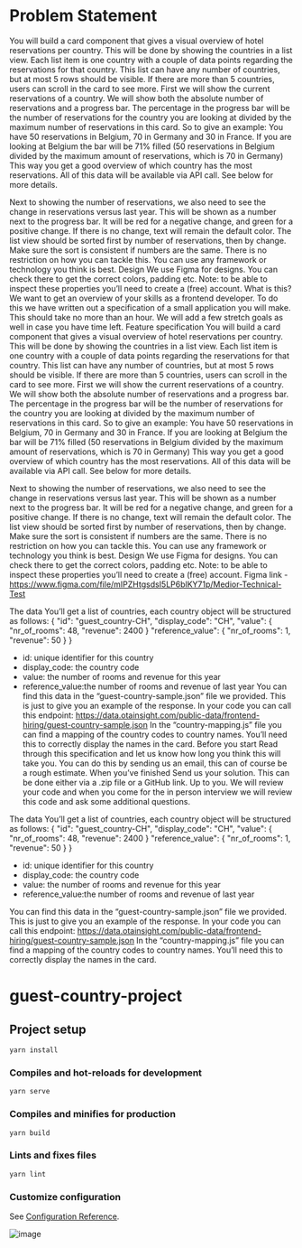 # Problem Statement 

You will build a card component that gives a visual overview of hotel reservations per
country. This will be done by showing the countries in a list view. Each list item is one
country with a couple of data points regarding the reservations for that country. This list can
have any number of countries, but at most 5 rows should be visible. If there are more than 5
countries, users can scroll in the card to see more.
First we will show the current reservations of a country. We will show both the absolute
number of reservations and a progress bar. The percentage in the progress bar will be the
number of reservations for the country you are looking at divided by the maximum number of
reservations in this card. So to give an example:
You have 50 reservations in Belgium, 70 in Germany and 30 in France. If you are looking at
Belgium the bar will be 71% filled (50 reservations in Belgium divided by the maximum
amount of reservations, which is 70 in Germany)
This way you get a good overview of which country has the most reservations. All of this
data will be available via API call. See below for more details.

Next to showing the number of reservations, we also need to see the change in reservations
versus last year. This will be shown as a number next to the progress bar. It will be red for a
negative change, and green for a positive change. If there is no change, text will remain the
default color.
The list view should be sorted first by number of reservations, then by change. Make sure the
sort is consistent if numbers are the same.
There is no restriction on how you can tackle this. You can use any framework or technology
you think is best.
Design
We use Figma for designs. You can check there to get the correct colors, padding etc.
Note: to be able to inspect these properties you’ll need to create a (free) account.
What is this?
We want to get an overview of your skills as a frontend developer. To do this we have written
out a specification of a small application you will make. This should take no more than an
hour. We will add a few stretch goals as well in case you have time left.
Feature specification
You will build a card component that gives a visual overview of hotel reservations per
country. This will be done by showing the countries in a list view. Each list item is one
country with a couple of data points regarding the reservations for that country. This list can
have any number of countries, but at most 5 rows should be visible. If there are more than 5
countries, users can scroll in the card to see more.
First we will show the current reservations of a country. We will show both the absolute
number of reservations and a progress bar. The percentage in the progress bar will be the
number of reservations for the country you are looking at divided by the maximum number of
reservations in this card. So to give an example:
You have 50 reservations in Belgium, 70 in Germany and 30 in France. If you are looking at
Belgium the bar will be 71% filled (50 reservations in Belgium divided by the maximum
amount of reservations, which is 70 in Germany)
This way you get a good overview of which country has the most reservations. All of this
data will be available via API call. See below for more details.

Next to showing the number of reservations, we also need to see the change in reservations
versus last year. This will be shown as a number next to the progress bar. It will be red for a
negative change, and green for a positive change. If there is no change, text will remain the
default color.
The list view should be sorted first by number of reservations, then by change. Make sure the
sort is consistent if numbers are the same.
There is no restriction on how you can tackle this. You can use any framework or technology
you think is best.
Design
We use Figma for designs. You can check there to get the correct colors, padding etc.
Note: to be able to inspect these properties you’ll need to create a (free) account.
Figma link - https://www.figma.com/file/mIPZHtgsdsI5LP6blKY71p/Medior-Technical-Test

The data
You’ll get a list of countries, each country object will be structured as follows:
{
"id": "guest_country-CH",
"display_code": "CH",
"value": {
"nr_of_rooms": 48,
"revenue": 2400
}
"reference_value": {
"nr_of_rooms": 1,
"revenue": 50
}
}
- id: unique identifier for this country
- display_code: the country code
- value: the number of rooms and revenue for this year
- reference_value:the number of rooms and revenue of last year
You can find this data in the “guest-country-sample.json” file we provided. This is just to give
you an example of the response. In your code you can call this endpoint:
https://data.otainsight.com/public-data/frontend-hiring/guest-country-sample.json
In the “country-mapping.js” file you can find a mapping of the country codes to country
names. You’ll need this to correctly display the names in the card.
Before you start
Read through this specification and let us know how long you think this will take you. You
can do this by sending us an email, this can of course be a rough estimate.
When you’ve finished
Send us your solution. This can be done either via a .zip file or a GitHub link. Up to you. We
will review your code and when you come for the in person interview we will review this code
and ask some additional questions.

The data
You’ll get a list of countries, each country object will be structured as follows:
{
  "id": "guest_country-CH",
  "display_code": "CH",
  "value": {
  "nr_of_rooms": 48,
  "revenue": 2400
}
"reference_value": {
  "nr_of_rooms": 1,
  "revenue": 50
}
}
- id: unique identifier for this country
- display_code: the country code
- value: the number of rooms and revenue for this year
- reference_value:the number of rooms and revenue of last year

You can find this data in the “guest-country-sample.json” file we provided. This is just to give
you an example of the response. In your code you can call this endpoint:
https://data.otainsight.com/public-data/frontend-hiring/guest-country-sample.json
In the “country-mapping.js” file you can find a mapping of the country codes to country
names. You’ll need this to correctly display the names in the card.

# guest-country-project

## Project setup
```
yarn install
```

### Compiles and hot-reloads for development
```
yarn serve
```

### Compiles and minifies for production
```
yarn build
```

### Lints and fixes files
```
yarn lint
```

### Customize configuration
See [Configuration Reference](https://cli.vuejs.org/config/).

![image](https://user-images.githubusercontent.com/50908900/167275118-027027d3-45ab-4d1c-bc23-114d792857d7.png)


